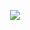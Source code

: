<p align="center">
  <img src="https://i.ibb.co.com/TD3bYK2J/Black-Modern-Vlogger-You-Tube-Banner.png">
</p>


